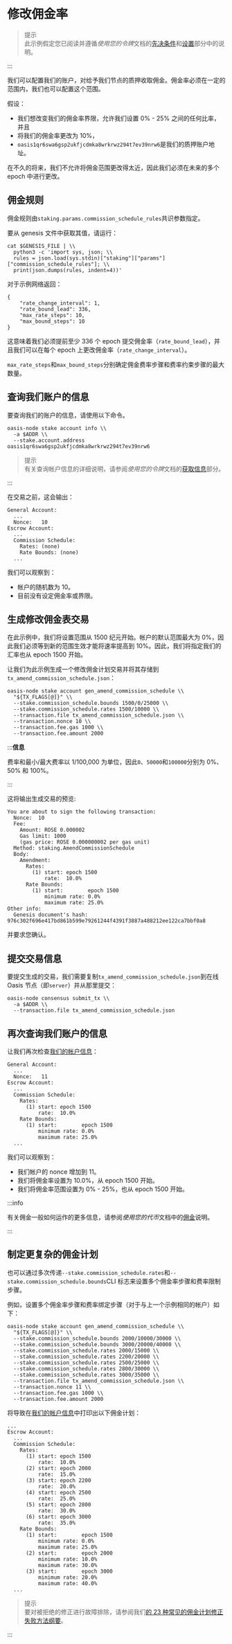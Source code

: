 # 修改佣金率

> 提示  
此示例假定您已阅读并遵循*使用您的令牌*文档的[先决条件](https://docs.oasis.dev/general/manage-tokens/advanced/oasis-cli-tools/prerequisites)和[设置](https://docs.oasis.dev/general/manage-tokens/advanced/oasis-cli-tools/setup)部分中的说明。

:::

我们可以配置我们的账户，对给予我们节点的质押收取佣金。佣金率必须在一定的范围内，我们也可以配置这个范围。

假设：

- 我们想改变我们的佣金率界限，允许我们设置 0% - 25% 之间的任何比率，并且
- 将我们的佣金率更改为 10%，
- `oasis1qr6swa6gsp2ukfjcdmka8wrkrwz294t7ev39nrw6`是我们的质押账户地址。

在不久的将来，我们不允许将佣金范围更改得太近，因此我们必须在未来的多个 epoch 中进行更改。

## **佣金规则**

佣金规则由`staking.params.commission_schedule_rules`共识参数指定。

要从 genesis 文件中获取其值，请运行：

```
cat $GENESIS_FILE | \\
  python3 -c 'import sys, json; \\
  rules = json.load(sys.stdin)["staking"]["params"]["commission_schedule_rules"]; \\
  print(json.dumps(rules, indent=4))'

```

对于示例网络返回：

```
{
    "rate_change_interval": 1,
    "rate_bound_lead": 336,
    "max_rate_steps": 10,
    "max_bound_steps": 10
}

```

这意味着我们必须提前至少 336 个 epoch 提交佣金率（`rate_bound_lead`），并且我们可以在每个 epoch 上更改佣金率（`rate_change_interval`）。

`max_rate_steps`和`max_bound_steps`分别确定佣金费率步骤和费率约束步骤的最大数量。

## 查询我们账户的信息

要查询我们的账户的信息，请使用以下命令。

```
oasis-node stake account info \\
  -a $ADDR \\
  --stake.account.address oasis1qr6swa6gsp2ukfjcdmka8wrkrwz294t7ev39nrw6

```

> 提示  
有关查询帐户信息的详细说明，请参阅*使用您的令牌*文档的[获取信息](https://docs.oasis.dev/general/manage-tokens/advanced/oasis-cli-tools/get-account-info)部分。

:::

在交易之前，这会输出：

```
General Account:
  ...
  Nonce:   10
Escrow Account:
  ...
  Commission Schedule:
    Rates: (none)
    Rate Bounds: (none)
  ...

```

我们可以观察到：

- 帐户的随机数为 10。
- 目前没有设定佣金率或界限。

## 生成修改佣金表交易

在此示例中，我们将设置范围从 1500 纪元开始。帐户的默认范围最大为 0%，因此我们必须等到新的范围生效才能将速率提高到 10%。因此，我们将指定我们的汇率也从 epoch 1500 开始。

让我们为此示例生成一个修改佣金计划交易并将其存储到`tx_amend_commission_schedule.json`：

```
oasis-node stake account gen_amend_commission_schedule \\
  "${TX_FLAGS[@]}" \\
  --stake.commission_schedule.bounds 1500/0/25000 \\
  --stake.commission_schedule.rates 1500/10000 \\
  --transaction.file tx_amend_commission_schedule.json \\
  --transaction.nonce 10 \\
  --transaction.fee.gas 1000 \\
  --transaction.fee.amount 2000

```

:::**信息**

费率和最小/最大费率以 1/100,000 为单位，因此`0`、`50000`和`100000`分别为 0%、50% 和 100%。

:::

这将输出生成交易的预览:

```
You are about to sign the following transaction:
  Nonce:  10
  Fee:
    Amount: ROSE 0.000002
    Gas limit: 1000
    (gas price: ROSE 0.000000002 per gas unit)
  Method: staking.AmendCommissionSchedule
  Body:
    Amendment:
      Rates:
        (1) start: epoch 1500
            rate:  10.0%
      Rate Bounds:
        (1) start:        epoch 1500
            minimum rate: 0.0%
            maximum rate: 25.0%
Other info:
  Genesis document's hash: 976c302f696e417bd861b599e79261244f4391f3887a488212ee122ca7bbf0a8

```

并要求您确认。

## 提交交易信息

要提交生成的交易，我们需要复制`tx_amend_commission_schedule.json`到在线 Oasis 节点（即`server`）并从那里提交：

```
oasis-node consensus submit_tx \\
  -a $ADDR \\
  --transaction.file tx_amend_commission_schedule.json

```

## 再次查询我们账户的信息

让我们再次检查[我们的帐户信息](https://docs.oasis.dev/general/run-a-node/set-up-your-node/amend-commission-schedule#query-our-accounts-info)：

```
General Account:
  ...
  Nonce:   11
Escrow Account:
  ...
  Commission Schedule:
    Rates:
      (1) start: epoch 1500
          rate:  10.0%
    Rate Bounds:
      (1) start:        epoch 1500
          minimum rate: 0.0%
          maximum rate: 25.0%
  ...

```

我们可以观察到：

- 我们帐户的 nonce 增加到 11。
- 我们将佣金率设置为 10.0%，从 epoch 1500 开始。
- 我们将佣金率范围设置为 0% - 25%，也从 epoch 1500 开始。

:::info

有关佣金一般如何运作的更多信息，请参阅*使用您的代币*文档中的[佣金](https://docs.oasis.dev/general/manage-tokens/terminology#commission)说明。

:::

## **制定更复杂的佣金计划**

也可以通过多次传递`--stake.commission_schedule.rates`和`--stake.commission_schedule.bounds`CLI 标志来设置多个佣金率步骤和费率限制步骤。

例如，设置多个佣金率步骤和费率绑定步骤（对于与上一个示例相同的帐户）如下：

```
oasis-node stake account gen_amend_commission_schedule \\
  "${TX_FLAGS[@]}" \\
  --stake.commission_schedule.bounds 2000/10000/30000 \\
  --stake.commission_schedule.bounds 3000/20000/40000 \\
  --stake.commission_schedule.rates 2000/15000 \\
  --stake.commission_schedule.rates 2200/20000 \\
  --stake.commission_schedule.rates 2500/25000 \\
  --stake.commission_schedule.rates 2800/30000 \\
  --stake.commission_schedule.rates 3000/35000 \\
  --transaction.file tx_amend_commission_schedule.json \\
  --transaction.nonce 11 \\
  --transaction.fee.gas 1000 \\
  --transaction.fee.amount 2000

```

将导致在[我们的帐户信息](https://docs.oasis.dev/general/run-a-node/set-up-your-node/amend-commission-schedule#query-our-accounts-info)中打印出以下佣金计划：

```
...
Escrow Account:
  ...
  Commission Schedule:
    Rates:
      (1) start: epoch 1500
          rate:  10.0%
      (2) start: epoch 2000
          rate:  15.0%
      (3) start: epoch 2200
          rate:  20.0%
      (4) start: epoch 2500
          rate:  25.0%
      (5) start: epoch 2800
          rate:  30.0%
      (6) start: epoch 3000
          rate:  35.0%
    Rate Bounds:
      (1) start:        epoch 1500
          minimum rate: 0.0%
          maximum rate: 25.0%
      (2) start:        epoch 2000
          minimum rate: 10.0%
          maximum rate: 30.0%
      (3) start:        epoch 3000
          minimum rate: 20.0%
          maximum rate: 40.0%
  ...

```

> 提示  
要对被拒绝的修正进行故障排除，请参阅我们[的 23 种常见的佣金计划修正失败方法纲要](https://github.com/oasisprotocol/oasis-core/blob/0dee03d75b3e8cfb36293fbf8ecaaec6f45dd3a5/go/staking/api/commission_test.go#L61-L610)。

:::